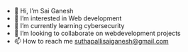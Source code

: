 - 👋 Hi, I’m Sai Ganesh
- 👀 I’m interested in Web development
- 🌱 I’m currently learning cybersecurity
- 💞️ I’m looking to collaborate on webdevelopment projects
- 📫 How to reach me suthapallisaiganesh@gmail.com

<!---
SAI-GANESH143/SAI-GANESH143 is a ✨ special ✨ repository because its `README.md` (this file) appears on your GitHub profile.
You can click the Preview link to take a look at your changes.
--->
